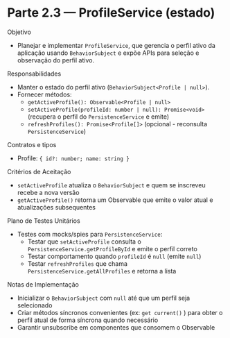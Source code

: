 # Parte 2.3 — ProfileService (estado)

Objetivo
- Planejar e implementar `ProfileService`, que gerencia o perfil ativo da aplicação usando `BehaviorSubject` e expõe APIs para seleção e observação do perfil ativo.

Responsabilidades
- Manter o estado do perfil ativo (`BehaviorSubject<Profile | null>`).
- Fornecer métodos:
  - `getActiveProfile(): Observable<Profile | null>`
  - `setActiveProfile(profileId: number | null): Promise<void>` (recupera o perfil do `PersistenceService` e emite)
  - `refreshProfiles(): Promise<Profile[]>` (opcional - reconsulta `PersistenceService`)

Contratos e tipos
- Profile: `{ id?: number; name: string }`

Critérios de Aceitação
- `setActiveProfile` atualiza o `BehaviorSubject` e quem se inscreveu recebe a nova versão
- `getActiveProfile()` retorna um Observable que emite o valor atual e atualizações subsequentes

Plano de Testes Unitários
- Testes com mocks/spies para `PersistenceService`:
  - Testar que `setActiveProfile` consulta o `PersistenceService.getProfileById` e emite o perfil correto
  - Testar comportamento quando `profileId` é `null` (emite `null`)
  - Testar `refreshProfiles` que chama `PersistenceService.getAllProfiles` e retorna a lista

Notas de Implementação
- Inicializar o `BehaviorSubject` com `null` até que um perfil seja selecionado
- Criar métodos síncronos convenientes (ex: `get current()` ) para obter o perfil atual de forma síncrona quando necessário
- Garantir unsubscribe em componentes que consomem o Observable
